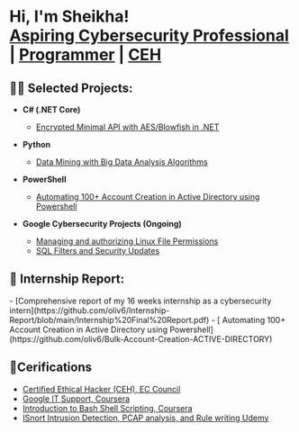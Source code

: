 <h1>Hi, I'm Sheikha! <br/><a href="https://github.com/oliv6">Aspiring Cybersecurity Professional</a> | <a href="https://github.com/oliv6/">Programmer</a> | <a href="https://github.com/oliv6">CEH</a></h1>

<h2>👨‍💻 Selected Projects:</h2>

- <b>C# (.NET Core)</b>
  - [ Encrypted Minimal API with AES/Blowfish in .NET](https://github.com/oliv6/Minimal-API-Encryption-Implementation)

- <b>Python</b>
  - [Data Mining with Big Data Analysis Algorithms](https://github.com/oliv6/Big-Data-Analysis-Implementation)
 
- <b>PowerShell</b>
  - [ Automating 100+ Account Creation in Active Directory using Powershell](https://github.com/oliv6/Bulk-Account-Creation-ACTIVE-DIRECTORY)

- <b>Google Cybersecurity Projects (Ongoing)</b>
  - [Managing and authorizing Linux File Permissions](https://github.com/oliv6/LinuxFilePermissions)
  - [SQL Filters and Security Updates](https://github.com/oliv6/SQLFiltersAndSecurityUpdates)

<h2>📑 Internship Report:</h2>
  - [Comprehensive report of my 16 weeks internship as a cybersecurity intern](https://github.com/oliv6/Internship-Report/blob/main/Internship%20Final%20Report.pdf)
    - [ Automating 100+ Account Creation in Active Directory using Powershell](https://github.com/oliv6/Bulk-Account-Creation-ACTIVE-DIRECTORY)


<h2>📃Cerifications</h2>

- [Certified Ethical Hacker (CEH), EC Council](https://github.com/oliv6/Certified-Ethical-Hacker-CEH/blob/main/ECC-CEH-Certificate.pdf)
- [Google IT Support, Coursera](https://github.com/oliv6/Google-IT-Support-Certification/blob/main/Coursera%20IT%20Support%20certificate.pdf)
- [Introduction to Bash Shell Scripting, Coursera](https://github.com/oliv6/Bash-Shell-Scripting/blob/main/Coursera%20Bash%20shell%20script.pdf)
- [ISnort Intrusion Detection, PCAP analysis, and Rule writing Udemy](https://github.com/oliv6/Snorts-IDS-Udemy/blob/main/Snort-IDS-Cert.pdf)





<!--
**oliv6/oliv6** is a ✨ _special_ ✨ repository because its `README.md` (this file) appears on your GitHub profile.

Here are some ideas to get you started:

- 🔭 I’m currently working on ...
- 🌱 I’m currently learning ...
- 👯 I’m looking to collaborate on ...
- 🤔 I’m looking for help with ...
- 💬 Ask me about ...
- 📫 How to reach me: ...
- 😄 Pronouns: ...
- ⚡ Fun fact: ...
-->
